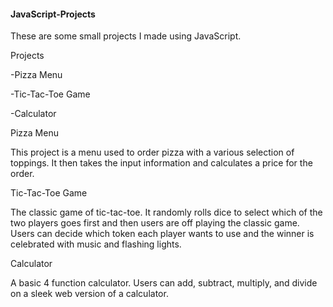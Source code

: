 #### JavaScript-Projects
These are some small projects I made using JavaScript.

Projects

  -Pizza Menu
  
  -Tic-Tac-Toe Game
  
  -Calculator
  
  
  
  
Pizza Menu

This project is a menu used to order pizza with a various selection of toppings. It then takes the input information and calculates a price for the order.




Tic-Tac-Toe Game

The classic game of tic-tac-toe.  It randomly rolls dice to select which of the two players goes first and then users are off playing the classic game. Users can decide which token each player wants to use and the winner is celebrated with music and flashing lights.




Calculator

A basic 4 function calculator.  Users can add, subtract, multiply, and divide on a sleek web version of a calculator.
